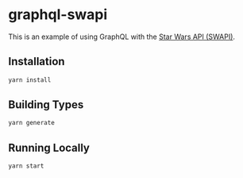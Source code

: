 # graphql-swapi

This is an example of using GraphQL with the [Star Wars API (SWAPI)](https://swapi.dev/).

## Installation

```bash
yarn install
```

## Building Types

```bash
yarn generate
```

## Running Locally

```bash
yarn start
```